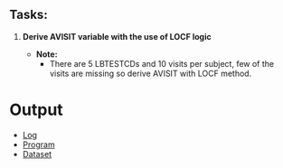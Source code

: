 ## Tasks:

1. **Derive AVISIT variable with the use of LOCF logic**

   - **Note:**
     - There are 5 LBTESTCDs and 10 visits per subject, few of the visits are missing so derive AVISIT with LOCF method.

# Output
- [Log]()
- [Program](https://github.com/princeadeyemoboy/safety-domain/blob/main/LB/lab.sas)
- [Dataset]()
